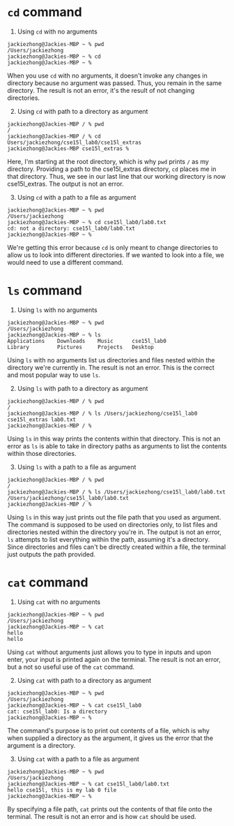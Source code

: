 # `cd` command
1. Using `cd` with no arguments
```
jackiezhong@Jackies-MBP ~ % pwd
/Users/jackiezhong
jackiezhong@Jackies-MBP ~ % cd 
jackiezhong@Jackies-MBP ~ %
```
When you use `cd` with no arguments, it doesn't invoke any changes in directory because no argument was passed. Thus, you remain in the same directory. 
The result is not an error, it's the result of not changing directories.


2. Using `cd` with path to a directory as argument
```
jackiezhong@Jackies-MBP / % pwd
/
jackiezhong@Jackies-MBP / % cd Users/jackiezhong/cse15l_lab0/cse15l_extras
jackiezhong@Jackies-MBP cse15l_extras %
```
Here, I'm starting at the root directory, which is why `pwd` prints `/` as my directory. Providing a path to the cse15l_extras directory, `cd` places me in that directory. 
Thus, we see in our last line that our working directory is now cse15l_extras. The output is not an error.


3. Using `cd` with a path to a file as argument
```
jackiezhong@Jackies-MBP ~ % pwd
/Users/jackiezhong
jackiezhong@Jackies-MBP ~ % cd cse15l_lab0/lab0.txt
cd: not a directory: cse15l_lab0/lab0.txt
jackiezhong@Jackies-MBP ~ %
```
We're getting this error because `cd` is only meant to change directories to allow us to look into different directories. If we wanted to look into a file, we would need to use a different command. 





# `ls` command
1. Using `ls` with no arguments
```
jackiezhong@Jackies-MBP ~ % pwd
/Users/jackiezhong
jackiezhong@Jackies-MBP ~ % ls
Applications    Downloads    Music      cse15l_lab0
Library         Pictures     Projects   Desktop
```


Using `ls` with no arguments list us directories and files nested within the directory we're currently in. The result is not an error. This is the correct and most
popular way to use `ls`.


2. Using `ls` with path to a directory as argument
```
jackiezhong@Jackies-MBP / % pwd
/
jackiezhong@Jackies-MBP / % ls /Users/jackiezhong/cse15l_lab0
cse15l_extras lab0.txt
jackiezhong@Jackies-MBP / %
```
Using `ls` in this way prints the contents within that directory. This is not an error as `ls` is able to take in directory paths as arguments to list the contents within those directories.


3. Using `ls` with a path to a file as argument
```
jackiezhong@Jackies-MBP / % pwd
/
jackiezhong@Jackies-MBP / % ls /Users/jackiezhong/cse15l_lab0/lab0.txt
/Users/jackiezhong/cse15l_lab0/lab0.txt
jackiezhong@Jackies-MBP / %
```
Using `ls` in this way just prints out the file path that you used as argument. The command is supposed to be used on directories only, to list files and directories nested within 
the directory you're in. The output is not an error, `ls` attempts to list everything within the path, assuming it's a directory. Since directories and files can't be directly created
within a file, the terminal just outputs the path provided.





# `cat` command
1. Using `cat` with no arguments
```
jackiezhong@Jackies-MBP ~ % pwd
/Users/jackiezhong
jackiezhong@Jackies-MBP ~ % cat
hello
hello
```
Using `cat` without arguments just allows you to type in inputs and upon enter, your input is printed again on the terminal. The result is not an error, but a not so useful use
of the `cat` command.


2. Using `cat` with path to a directory as argument
```
jackiezhong@Jackies-MBP ~ % pwd
/Users/jackiezhong
jackiezhong@Jackies-MBP ~ % cat cse15l_lab0
cat: cse15l_lab0: Is a directory
jackiezhong@Jackies-MBP ~ %
```
The command's purpose is to print out contents of a file, which is why when supplied a directory as the argument, it gives us the error that the argument is a directory.


3. Using `cat` with a path to a file as argument
```
jackiezhong@Jackies-MBP ~ % pwd
/Users/jackiezhong
jackiezhong@Jackies-MBP ~ % cat cse15l_lab0/lab0.txt
hello cse15l, this is my lab 0 file
jackiezhong@Jackies-MBP ~ %
```   
By specifying a file path, `cat` prints out the contents of that file onto the terminal. The result is not an error and is how `cat` should be used.







   
